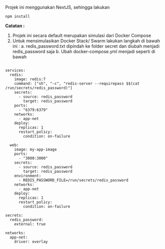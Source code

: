 Projek ini menggunakan NextJS, sehingga lakukan

<pre><code>npm install </code></pre>

**Catatan :**
1. Projek ini secara default merupakan simulasi dari Docker Compose
2. Untuk mensimulasikan Docker Stack/ Swarm lakukan langkah di bawah ini :
    a. redis_password.txt dipindah ke folder secret dan diubah menjadi redis_password saja
    b. Ubah docker-compose.yml menjadi seperti di bawah
   
<pre><code>
services:
  redis:
    image: redis:7
    command: ["sh", "-c", "redis-server --requirepass $$(cat /run/secrets/redis_password)"]
    secrets:
      - source: redis_password
        target: redis_password
    ports:
      - "6379:6379"
    networks:
      - app-net
    deploy:
      replicas: 1
      restart_policy:
        condition: on-failure

  web:
    image: my-app-image
    ports:
      - "3000:3000"
    secrets:
      - source: redis_password
        target: redis_password
    environment:
      - REDIS_PASSWORD_FILE=/run/secrets/redis_password
    networks:
      - app-net
    deploy:
      replicas: 1
      restart_policy:
        condition: on-failure

secrets:
  redis_password:
    external: true

networks:
  app-net:
    driver: overlay
</code></pre>
